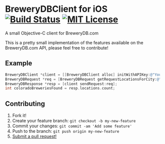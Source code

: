 BreweryDBClient for iOS [![Build Status](https://travis-ci.org/rbonestell/BreweryDBClient-iOS.svg)](https://travis-ci.org/rbonestell/BreweryDBClient-iOS) [![MIT License](http://img.shields.io/badge/license-MIT-blue.svg)](https://raw.githubusercontent.com/rbonestell/BreweryDBClient-iOS/master/LICENSE)
==================

A small Objective-C client for BreweryDB.com

This is a pretty small implementation of the features available on the BreweryDB.com API, please feel free to contribute!

## Example

```Objective-C
BreweryDBClient *client = [[BreweryDBClient alloc] initWithAPIKey:@"Your BreweryDB.com API Key Here"];
BreweryDBRequest *req = [BreweryDBRequest getRequestLocationsForCity:@"" andState:@"Colorado"];
BreweryDBResponse *resp = [client sendRequest:req];
int coloradoBreweriesFound = resp.locations.count;
```

## Contributing

1. Fork it!
2. Create your feature branch: `git checkout -b my-new-feature`
3. Commit your changes: `git commit -am 'Add some feature'`
4. Push to the branch: `git push origin my-new-feature`
5. [Submit a pull request!](https://github.com/rbonestell/BreweryDBClient-iOS/pull/new/master)
